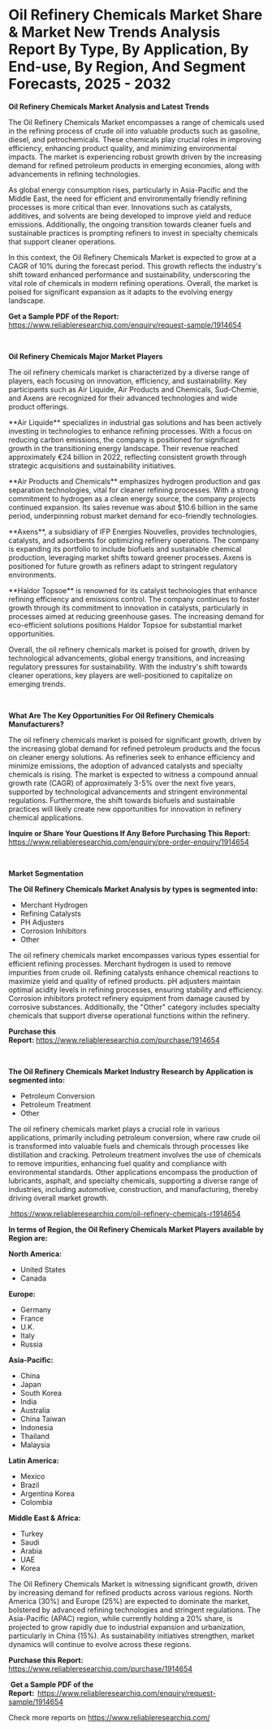 <p><h1>Oil Refinery Chemicals Market Share & Market New Trends Analysis Report By Type, By Application, By End-use, By Region, And Segment Forecasts, 2025 - 2032</h1></p><p><strong>Oil Refinery Chemicals Market Analysis and Latest Trends</strong></p>
<p><p>The Oil Refinery Chemicals Market encompasses a range of chemicals used in the refining process of crude oil into valuable products such as gasoline, diesel, and petrochemicals. These chemicals play crucial roles in improving efficiency, enhancing product quality, and minimizing environmental impacts. The market is experiencing robust growth driven by the increasing demand for refined petroleum products in emerging economies, along with advancements in refining technologies.</p><p>As global energy consumption rises, particularly in Asia-Pacific and the Middle East, the need for efficient and environmentally friendly refining processes is more critical than ever. Innovations such as catalysts, additives, and solvents are being developed to improve yield and reduce emissions. Additionally, the ongoing transition towards cleaner fuels and sustainable practices is prompting refiners to invest in specialty chemicals that support cleaner operations.</p><p>In this context, the Oil Refinery Chemicals Market is expected to grow at a CAGR of 10% during the forecast period. This growth reflects the industry's shift toward enhanced performance and sustainability, underscoring the vital role of chemicals in modern refining operations. Overall, the market is poised for significant expansion as it adapts to the evolving energy landscape.</p></p>
<p><strong>Get a Sample PDF of the Report:&nbsp;</strong> <a href="https://www.reliableresearchiq.com/enquiry/request-sample/1914654?utm_campaign=2449&utm_medium=2&utm_source=Github&utm_content=ia&utm_term=02042025&utm_id=oil-refinery-chemicals">https://www.reliableresearchiq.com/enquiry/request-sample/1914654</a></p>
<p>&nbsp;</p>
<p><strong>Oil Refinery Chemicals Major Market Players</strong></p>
<p><p>The oil refinery chemicals market is characterized by a diverse range of players, each focusing on innovation, efficiency, and sustainability. Key participants such as Air Liquide, Air Products and Chemicals, Sud-Chemie, and Axens are recognized for their advanced technologies and wide product offerings.</p><p>**Air Liquide** specializes in industrial gas solutions and has been actively investing in technologies to enhance refining processes. With a focus on reducing carbon emissions, the company is positioned for significant growth in the transitioning energy landscape. Their revenue reached approximately €24 billion in 2022, reflecting consistent growth through strategic acquisitions and sustainability initiatives.</p><p>**Air Products and Chemicals** emphasizes hydrogen production and gas separation technologies, vital for cleaner refining processes. With a strong commitment to hydrogen as a clean energy source, the company projects continued expansion. Its sales revenue was about $10.6 billion in the same period, underpinning robust market demand for eco-friendly technologies.</p><p>**Axens**, a subsidiary of IFP Energies Nouvelles, provides technologies, catalysts, and adsorbents for optimizing refinery operations. The company is expanding its portfolio to include biofuels and sustainable chemical production, leveraging market shifts toward greener processes. Axens is positioned for future growth as refiners adapt to stringent regulatory environments.</p><p>**Haldor Topsoe** is renowned for its catalyst technologies that enhance refining efficiency and emissions control. The company continues to foster growth through its commitment to innovation in catalysts, particularly in processes aimed at reducing greenhouse gases. The increasing demand for eco-efficient solutions positions Haldor Topsoe for substantial market opportunities.</p><p>Overall, the oil refinery chemicals market is poised for growth, driven by technological advancements, global energy transitions, and increasing regulatory pressures for sustainability. With the industry's shift towards cleaner operations, key players are well-positioned to capitalize on emerging trends.</p></p>
<p>&nbsp;</p>
<p><strong>What Are The Key Opportunities For Oil Refinery Chemicals Manufacturers?</strong></p>
<p><p>The oil refinery chemicals market is poised for significant growth, driven by the increasing global demand for refined petroleum products and the focus on cleaner energy solutions. As refineries seek to enhance efficiency and minimize emissions, the adoption of advanced catalysts and specialty chemicals is rising. The market is expected to witness a compound annual growth rate (CAGR) of approximately 3-5% over the next five years, supported by technological advancements and stringent environmental regulations. Furthermore, the shift towards biofuels and sustainable practices will likely create new opportunities for innovation in refinery chemical applications.</p></p>
<p><strong>Inquire or Share Your Questions If Any Before Purchasing This Report:</strong> <a href="https://www.reliableresearchiq.com/enquiry/pre-order-enquiry/1914654?utm_campaign=2449&utm_medium=2&utm_source=Github&utm_content=ia&utm_term=02042025&utm_id=oil-refinery-chemicals">https://www.reliableresearchiq.com/enquiry/pre-order-enquiry/1914654</a></p>
<p>&nbsp;</p>
<p><strong>Market Segmentation</strong></p>
<p><strong>The Oil Refinery Chemicals Market Analysis by types is segmented into:</strong></p>
<p><ul><li>Merchant Hydrogen</li><li>Refining Catalysts</li><li>PH Adjusters</li><li>Corrosion Inhibitors</li><li>Other</li></ul></p>
<p><p>The oil refinery chemicals market encompasses various types essential for efficient refining processes. Merchant hydrogen is used to remove impurities from crude oil. Refining catalysts enhance chemical reactions to maximize yield and quality of refined products. pH adjusters maintain optimal acidity levels in refining processes, ensuring stability and efficiency. Corrosion inhibitors protect refinery equipment from damage caused by corrosive substances. Additionally, the "Other" category includes specialty chemicals that support diverse operational functions within the refinery.</p></p>
<p><strong>Purchase this Report:&nbsp;</strong><a href="https://www.reliableresearchiq.com/purchase/1914654?utm_campaign=2449&utm_medium=2&utm_source=Github&utm_content=ia&utm_term=02042025&utm_id=oil-refinery-chemicals">https://www.reliableresearchiq.com/purchase/1914654</a></p>
<p>&nbsp;</p>
<p><strong>The Oil Refinery Chemicals Market Industry Research by Application is segmented into:</strong></p>
<p><ul><li>Petroleum Conversion</li><li>Petroleum Treatment</li><li>Other</li></ul></p>
<p><p>The oil refinery chemicals market plays a crucial role in various applications, primarily including petroleum conversion, where raw crude oil is transformed into valuable fuels and chemicals through processes like distillation and cracking. Petroleum treatment involves the use of chemicals to remove impurities, enhancing fuel quality and compliance with environmental standards. Other applications encompass the production of lubricants, asphalt, and specialty chemicals, supporting a diverse range of industries, including automotive, construction, and manufacturing, thereby driving overall market growth.</p></p>
<p><a href="https://www.reliableresearchiq.com/oil-refinery-chemicals-r1914654?utm_campaign=2449&utm_medium=2&utm_source=Github&utm_content=ia&utm_term=02042025&utm_id=oil-refinery-chemicals">&nbsp;https://www.reliableresearchiq.com/oil-refinery-chemicals-r1914654</a></p>
<p><strong>In terms of Region, the Oil Refinery Chemicals Market Players available by Region are:</strong></p>
<p>
    <p> <strong> North America: </strong>
        <ul>
            <li>United States</li>
            <li>Canada</li>
        </ul>
        </p> 
    <p> <strong> Europe: </strong>
        <ul>
            <li>Germany</li>
            <li>France</li>
            <li>U.K.</li>
            <li>Italy</li>
            <li>Russia</li>
        </ul>
        </p> 
    <p> <strong> Asia-Pacific: </strong>
        <ul>
            <li>China</li>
            <li>Japan</li>
            <li>South Korea</li>
            <li>India</li>
            <li>Australia</li>
            <li>China Taiwan</li>
            <li>Indonesia</li>
            <li>Thailand</li>
            <li>Malaysia</li>
        </ul>
        </p> 
    <p> <strong> Latin America: </strong>
        <ul>
            <li>Mexico</li>
            <li>Brazil</li>
            <li>Argentina Korea</li>
            <li>Colombia</li>
        </ul>
        </p> 
    <p> <strong> Middle East & Africa: </strong>
        <ul>
            <li>Turkey</li>
            <li>Saudi</li>
            <li>Arabia</li>
            <li>UAE</li>
            <li>Korea</li>
        </ul>
    </p>
    </p>
<p><p>The Oil Refinery Chemicals Market is witnessing significant growth, driven by increasing demand for refined products across various regions. North America (30%) and Europe (25%) are expected to dominate the market, bolstered by advanced refining technologies and stringent regulations. The Asia-Pacific (APAC) region, while currently holding a 20% share, is projected to grow rapidly due to industrial expansion and urbanization, particularly in China (15%). As sustainability initiatives strengthen, market dynamics will continue to evolve across these regions.</p></p>
<p><strong>Purchase this Report: </strong><a href="https://www.reliableresearchiq.com/purchase/1914654?utm_campaign=2449&utm_medium=2&utm_source=Github&utm_content=ia&utm_term=02042025&utm_id=oil-refinery-chemicals">https://www.reliableresearchiq.com/purchase/1914654</a></p>
<p>&nbsp;<strong>Get a Sample PDF of the Report:&nbsp;&nbsp;</strong><a href="https://www.reliableresearchiq.com/enquiry/request-sample/1914654?utm_campaign=2449&utm_medium=2&utm_source=Github&utm_content=ia&utm_term=02042025&utm_id=oil-refinery-chemicals">https://www.reliableresearchiq.com/enquiry/request-sample/1914654</a></p>
<p><strong></strong></p>
<p>Check more reports on <a href="https://www.reliableresearchiq.com/?utm_campaign=2449&utm_medium=2&utm_source=Github&utm_content=ia&utm_term=02042025&utm_id=oil-refinery-chemicals">https://www.reliableresearchiq.com/</a></p>